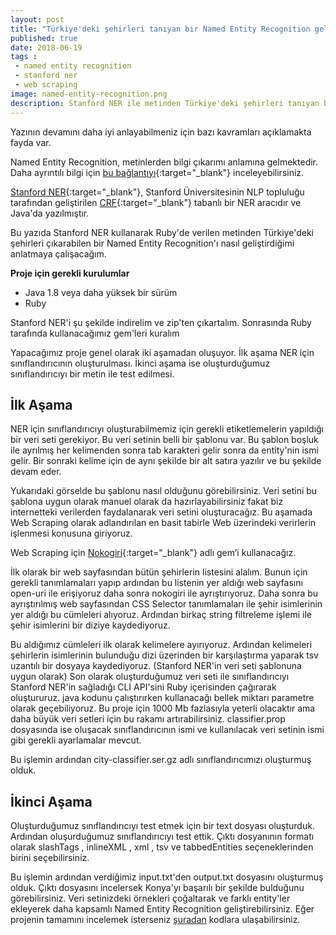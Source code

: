```yaml
---
layout: post
title: "Türkiye'deki şehirleri tanıyan bir Named Entity Recognition geliştirelim"
published: true
date: 2018-06-19
tags : 
 - named entity recognition
 - stanford ner
 - web scraping
image: named-entity-recognition.png
description: Stanford NER ile metinden Türkiye'deki şehirleri tanıyan bir Named Entity Recognition'ı geliştirme adımları
---
```



Yazının devamını daha iyi anlayabilmeniz için bazı kavramları açıklamakta fayda var.

Named Entity Recognition, metinlerden bilgi çıkarımı anlamına gelmektedir. Daha ayrıntılı bilgi için [bu bağlantıyı](https://towardsdatascience.com/named-entity-recognition-applications-and-use-cases-acdbf57d595e?gi=7e5f4cdf2720){:target="_blank"} inceleyebilirsiniz.

[Stanford NER](https://nlp.stanford.edu/software/CRF-NER.html){:target="_blank"}, Stanford Üniversitesinin NLP topluluğu tarafından geliştirilen [CRF](http://blog.echen.me/2012/01/03/introduction-to-conditional-random-fields/){:target="_blank"} tabanlı bir NER aracıdır ve Java'da yazılmıştır.

<center>
	<amp-img width="993" height="432" alt="Named Entity Recognition" layout="responsive" src="/assets/images/named-entity-recognition.png"></amp-img>
</center>

Bu yazıda Stanford NER kullanarak Ruby'de verilen metinden Türkiye'deki şehirleri çıkarabilen bir Named Entity Recognition'ı nasıl geliştirdiğimi anlatmaya çalışacağım.

**Proje için gerekli kurulumlar**

- Java 1.8 veya daha yüksek bir sürüm
- Ruby

Stanford NER'i şu şekilde indirelim ve zip'ten çıkartalım. Sonrasında Ruby tarafında kullanacağımız gem'leri kuralım

<amp-gist data-gistid="2a8539d19640572b0624f8e84bbecbeb"
  layout="fixed-height"
  height="450">
</amp-gist>

Yapacağımız proje genel olarak iki aşamadan oluşuyor. İlk aşama NER için sınıflandırıcının oluşturulması. İkinci aşama ise oluşturduğumuz sınıflandırıcıyı bir metin ile test edilmesi.

İlk Aşama
-------
NER için sınıflandırıcıyı oluşturabilmemiz için gerekli etiketlemelerin yapıldığı bir veri seti gerekiyor. Bu veri setinin belli bir şablonu var. Bu şablon boşluk ile ayrılmış her kelimenden sonra tab karakteri gelir sonra da entity'nin ismi gelir. Bir sonraki kelime için de aynı şekilde bir alt satıra yazılır ve bu şekilde devam eder. 

<center>
	<amp-img width="458" height="469" alt="Stanford NER Corpus" src="/assets/images/ner-corpus.jpg"></amp-img>
</center>

Yukarıdaki görselde bu şablonu nasıl olduğunu görebilirsiniz. Veri setini bu şablona uygun olarak manuel olarak da hazırlayabilirsiniz fakat biz internetteki verilerden faydalanarak veri setini oluşturacağız. Bu aşamada Web Scraping olarak adlandırılan en basit tabirle Web üzerindeki verirlerin işlenmesi konusuna giriyoruz.

Web Scraping için [Nokogiri](https://github.com/sparklemotion/nokogiri){:target="_blank"} adlı gem’i kullanacağız.

İlk olarak bir web sayfasından bütün şehirlerin listesini alalım. Bunun için gerekli tanımlamaları yapıp ardından bu listenin yer aldığı web sayfasını open-uri ile erişiyoruz daha sonra nokogiri ile ayrıştırıyoruz. Daha sonra bu ayrıştırılmış web sayfasından CSS Selector tanımlamaları ile şehir isimlerinin yer aldığı bu cümleleri alıyoruz. Ardından birkaç string filtreleme işlemi ile şehir isimlerini bir diziye kaydediyoruz.

<amp-gist data-gistid="169acedde804f1b51a863ec2dd071b74"
  layout="fixed-height"
  height="450">
</amp-gist>

Bu aldığımız cümleleri ilk olarak kelimelere ayırıyoruz. Ardından kelimeleri şehirlerin isimlerinin bulunduğu dizi üzerinden bir karşılaştırma yaparak tsv uzantılı bir dosyaya kaydediyoruz. (Stanford NER'in veri seti şablonuna uygun olarak) Son olarak oluşturduğumuz veri seti ile sınıflandırıcıyı Stanford NER'in sağladığı CLI API'sini Ruby içerisinden çağırarak oluştururuz. java kodunu çalıştırırken kullanacağı bellek miktarı parametre olarak geçebiliyoruz. Bu proje için 1000 Mb fazlasıyla yeterli olacaktır ama daha büyük veri setleri için bu rakamı artırabilirsiniz. classifier.prop dosyasında ise oluşacak sınıflandırıcının ismi ve kullanılacak veri setinin ismi gibi gerekli ayarlamalar mevcut.

<amp-gist data-gistid="c3a760fdc41ca71d8cf142fd3663940a"
  layout="fixed-height"
  height="450">
</amp-gist>

Bu işlemin ardından city-classifier.ser.gz adlı sınıflandırıcımızı oluşturmuş olduk.


İkinci Aşama
-------
Oluşturduğumuz sınıflandırıcıyı test etmek için bir text dosyası oluşturduk. Ardından oluşurduğumuz sınıflandırıcıyı test ettik. Çıktı dosyanının formatı olarak slashTags , inlineXML , xml , tsv ve tabbedEntities seçeneklerinden birini seçebilirsiniz.

<amp-gist data-gistid="18ea5f3c7876f7dea79751ada2cb4b60"
  layout="fixed-height"
  height="450">
</amp-gist>

Bu işlemin ardından verdiğimiz input.txt'den output.txt dosyasını oluşturmuş olduk. Çıktı dosyasını incelersek Konya'yı başarılı bir şekilde bulduğunu görebilirsiniz. Veri setinizdeki örnekleri çoğaltarak ve farklı entity'ler ekleyerek daha kapsamlı Named Entity Recognition geliştirebilirsiniz. Eğer projenin tamamını incelemek isterseniz [şuradan](https://github.com/emredurukn/corenlp-ner) kodlara ulaşabilirsiniz.